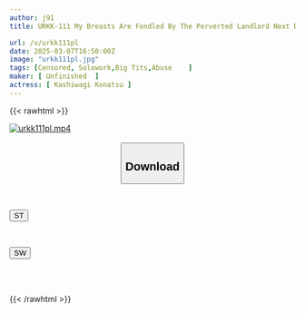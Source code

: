 ```yaml
---
author: j91
title: URKK-111 My Breasts Are Fondled By The Perverted Landlord Next Door And I Get Raped Every Day. Konatsu Kashiwagi

url: /v/urkk111pl
date: 2025-03-07T16:50:00Z
image: "urkk111pl.jpg"
tags: [Censored, Solowork,Big Tits,Abuse	]
maker: [ Unfinished  ]
actress: [ Kashiwagi Konatsu ]
---
```



{{< rawhtml >}}

<div class="video" data-videoid="K0kBaWKQ2dh0e9w">
    <a href="javascript:;">
        <img src="/v/urkk111pl/urkk111pl.jpg" width="WIDTH" height="HEIGHT" alt="urkk111pl.mp4" loading="lazy">
    </a>
</div>

<script type="text/javascript" src="https://j91.asia/asset/on-demand-st.js"></script>

<br>
  <link rel="stylesheet" href="https://j91.asia/asset/bs5.css">
  
  <center>
  <button class="btn btn-primary" type="button" data-bs-toggle="collapse" data-bs-target=".multi-collapse" aria-expanded="false" aria-controls="multiCollapseExample1 multiCollapseExample2"><h2>Download</h2></button></center>
</p>
<div class="row">
  <div class="col">
    <div class="collapse multi-collapse" id="multiCollapseExample1">
      <div class="card card-body">
	      	      <br>
<div class="buttons">  
<p><a href="/v/urkk111pl/st.html" target="_blank"><button class="btn-hover color-3"><i class="fa fa-download"></i> ST</button></a></p></div>
    </div>
  </div>
</div>
  <div class="col">
    <div class="collapse multi-collapse" id="multiCollapseExample2">
      <div class="card card-body">
	      <br>
<div class="buttons">
<p><a href="/v/urkk111pl/sw.html" target="_blank"><button class="btn-hover color-2"><i class="fa fa-download"></i> SW</button></a></p></div>
<br><br>
      </div>
    </div>
  </div>
</div>

{{< /rawhtml >}}